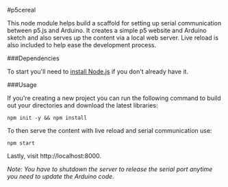 #p5cereal

This node module helps build a scaffold for setting up serial communication between p5.js and Arduino. It creates a simple p5 website and Arduino sketch and also serves up the content via a local web server. Live reload is also included to help ease the development process. 

###Dependencies

To start you'll need to [install Node.js](https://nodejs.org/en/download/) if you don't already have it. 

###Usage

If you're creating a new project you can run the following command to build out your directories and download the latest libraries:

`npm init -y && npm install`

To then serve the content with live reload and serial communication use:

`npm start`

Lastly, visit http://localhost:8000. 

*Note: You have to shutdown the server to release the serial port anytime you need to update the Arduino code.*

